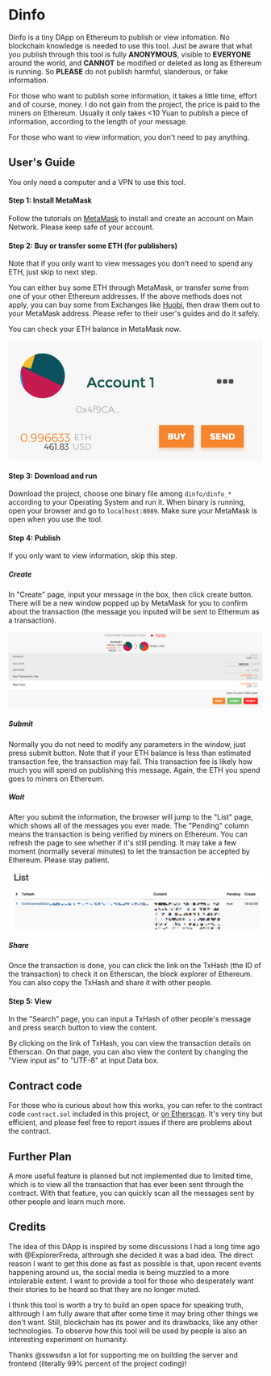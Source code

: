 # Dinfo

Dinfo is a tiny DApp on Ethereum to publish or view infomation. No blockchain knowledge is needed to use this tool. Just be aware that what you publish through this tool is fully **ANONYMOUS**, visible to **EVERYONE** around the world, and **CANNOT** be modified or deleted as long as Ethereum is running. So **PLEASE** do not publish harmful, slanderous, or fake information.

For those who want to publish some information, it takes a little time, effort and of course, money. I do not gain from the project, the price is paid to the miners on Ethereum. Usually it only takes <10 Yuan to publish a piece of information, according to the length of your message.

For those who want to view information, you don't need to pay anything.


## User's Guide

You only need a computer and a VPN to use this tool.

#### Step 1: Install MetaMask

Follow the tutorials on [MetaMask](https://metamask.io) to install and create an account on Main Network. Please keep safe of your account.

#### Step 2: Buy or transfer some ETH (for publishers)

Note that if you only want to view messages you don't need to spend any ETH, just skip to next step.

You can either buy some ETH through MetaMask, or transfer some from one of your other Ethereum addresses. If the above methods does not apply, you can buy some from Exchanges like [Huobi](https://huobi.pro), then draw them out to your MetaMask address. Please refer to their user's guides and do it safely.

You can check your ETH balance in MetaMask now.

![account](screenshots/account.png)

#### Step 3: Download and run

Download the project, choose one binary file among `dinfo/dinfo_*`  according to your Operating System and run it. When binary is running, open your browser and go to `localhost:8089`. Make sure your MetaMask is open when you use the tool.

#### Step 4: Publish

If you only want to view information, skip this step.

##### Create

In "Create" page, input your message in the box, then click create button. There will be a new window popped up by MetaMask for you to confirm about the transaction (the message you inputed will be sent to Ethereum as a transaction).

![confirm](screenshots/tx.png)

##### Submit

Normally you do not need to modify any parameters in the window, just press submit button. Note that if your ETH balance is less than estimated transaction fee, the transaction may fail. This transaction fee is likely how much you will spend on publishing this message. Again, the ETH you spend goes to miners on Ethereum.

##### Wait
After you submit the information, the browser will jump to the "List" page, which shows all of the messages you ever made. The "Pending" column means the transaction is being verified by miners on Ethereum. You can refresh the page to see whether if it's still pending. It may take a few moment (normally several minutes) to let the transaction be accepted by Ethereum. Please stay patient.

![list](screenshots/list.jpeg)

##### Share

Once the transaction is done, you can click the link on the TxHash (the ID of the transaction) to check it on Etherscan, the block explorer of Ethereum. You can also copy the TxHash and share it with other people. 

#### Step 5: View

In the "Search" page, you can input a TxHash of other people's message and press search button to view the content.

By clicking on the link of TxHash, you can view the transaction details on Etherscan. On that page, you can also view the content by changing the "View input as" to "UTF-8" at input Data box.

## Contract code

For those who is curious about how this works, you can refer to the contract code `contract.sol` included in this project, or [on Etherscan](https://etherscan.io/address/0x6d105976d1a93e1ce23b825b562519144a56d7a4). It's very tiny but efficient, and please feel free to report issues if there are problems about the contract.

## Further Plan

A more useful feature is planned but not implemented due to limited time, which is to view all the transaction that has ever been sent through the contract. With that feature, you can quickly scan all the messages sent by other people and learn much more.

## Credits

The idea of this DApp is inspired by some discussions I had a long time ago with @ExplorerFreda, althrough she decided it was a bad idea. The direct reason I want to get this done as fast as possible is that, upon recent events happening around us, the social media is being muzzled to a more intolerable extent. I want to provide a tool for those who desperately want their stories to be heard so that they are no longer muted.

I think this tool is worth a try to build an open space for speaking truth, althrough I am fully aware that after some time it may bring other things we don't want. Still, blockchain has its power and its drawbacks, like any other technologies. To observe how this tool will be used by people is also an interesting experiment on humanity.

Thanks @sswsdsn a lot for supporting me on building the server and frontend (literally 99% percent of the project coding)!
